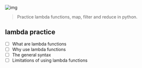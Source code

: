 ![img](https://assets.imaginablefutures.com/media/images/ALX_Logo.max-200x150.png)
>Practice lambda functions, map, filter and reduce in python.

## lambda practice 
- [ ] What are lambda functions
- [ ] Why use lambda functions
- [ ] The general syntax 
- [ ] Limitations of using lambda functions